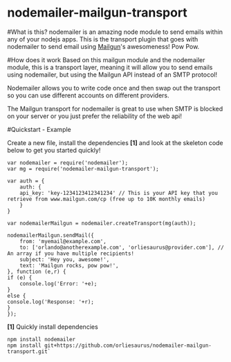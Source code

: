 nodemailer-mailgun-transport
============================

#What is this?
nodemailer is an amazing node module to send emails within any of your nodejs apps.
This is the transport plugin that goes with nodemailer to send email using [Mailgun](https://mailgun.com/)'s awesomeness!
Pow Pow.


#How does it work
Based on this mailgun module and the nodemailer module, this is a transport layer, meaning it will allow you to send emails using nodemailer, but using the Mailgun API instead of an SMTP protocol!

Nodemailer allows you to write code once and then swap out the transport so you can use different accounts on different providers.

The Mailgun transport for nodemailer is great to use when SMTP is blocked on your server or you just prefer the reliability of the web api!

#Quickstart - Example

Create a new file, install the dependencies **[1]** and look at the skeleton code below to get you started quickly!



    var nodemailer = require('nodemailer');
    var mg = require('nodemailer-mailgun-transport');
    
    var auth = {
    	auth: {
    	api_key: 'key-1234123412341234' // This is your API key that you retrieve from www.mailgun.com/cp (free up to 10K monthly emails)
    	}
    }
    
    var nodemailerMailgun = nodemailer.createTransport(mg(auth));
    
    nodemailerMailgun.sendMail({
        from: 'myemail@example.com',
        to: ['orlando@anotherexample.com', 'orliesaurus@provider.com'], // An array if you have multiple recipients!
        subject: 'Hey you, awesome!',
        text: 'Mailgun rocks, pow pow!',
    }, function (e,r) {
    if (e) {
    	console.log('Error: '+e); 
    }
    else {
    console.log('Response: '+r);
    }
    });
    
**[1]** Quickly install dependencies

	npm install nodemailer
	npm install git+https://github.com/orliesaurus/nodemailer-mailgun-transport.git`
